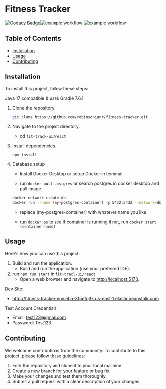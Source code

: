 # Fitness Tracker

[![Codacy Badge](https://app.codacy.com/project/badge/Grade/2da72f82744a4ef682f455cd080f427f)](https://app.codacy.com/gh/robinsonianr/fitness-tracker/dashboard?utm_source=gh&utm_medium=referral&utm_content=&utm_campaign=Badge_grade)![example workflow](https://github.com/robinsonianr/fitness-tracker/actions/workflows/backend-cd.yml/badge.svg) ![example workflow](https://github.com/robinsonianr/fitness-tracker/actions/workflows/frontend-cd.yml/badge.svg)

## Table of Contents

-   [Installation](#installation)
-   [Usage](#usage)
-   [Contributing](#contributing)


## Installation
To install this project, follow these steps:

Java 17 compatible & uses Gradle 7.6.1

1.  Clone the repository.
    ```sh
    git clone https://github.com/robinsonianr/fitness-tracker.git
    ```
   
2.  Navigate to the project directory.
    -   cd `fit-track-ui/react`

3.  Install dependencies.
    ```sh
    npm install
    ```
   
4. Database setup
   -   Install Docker Desktop or setup Docker in terminal
     
   -   run `docker pull postgres` or search postgres in docker desktop and pull image
       
   ```sh
   docker network create db
   docker run --name (my-postgres-container) -p 5432:5432 --network=db -v dbdata:/var/lib/postgres/data -e POSTGRES_PASSWORD=root -e POSTGRES_DB=robinsonir -d postgres
   ```

   - replace (my-postgres-container) with whatever name you like
      
   - run `docker ps` to see if container is running if not, run `docker start (container-name)`


## Usage

Here's how you can use this project:
1. Build and run the application.
   -   Build and run the application (use your preferred IDE).
2. run `npm run start` in `fit-tracl-ui/react`
   -   Open a web browser and navigate to [http://localhost:5173](http://localhost:5173).

Dev Site:
-   http://fitness-tracker-env.eba-3f5efq3k.us-east-1.elasticbeanstalk.com

Test Account Credentials:
-   Email: test123@gmail.com
-   Password: Test123


## Contributing

We welcome contributions from the community. To contribute to this project, please follow these guidelines:

1.  Fork the repository and clone it to your local machine.
2.  Create a new branch for your feature or bug fix.
3.  Make your changes and test them thoroughly.
4.  Submit a pull request with a clear description of your changes.
